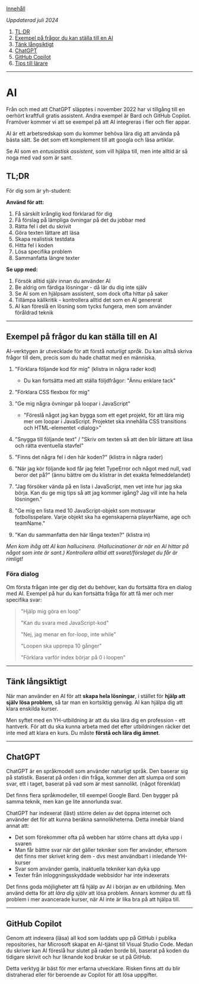 [Innehåll](README.md)

*Uppdaterad juli 2024*

1. [TL;DR](#tldr)
1. [Exempel på frågor du kan ställa till en AI](#exempel-på-frågor-du-kan-ställa-till-en-ai)
1. [Tänk långsiktigt](#tänk-långsiktigt)
1. [ChatGPT](#chatgpt)
1. [GitHub Copilot](#github-copilot)
1. [Tips till lärare](#tips-till-lärare)

---

# AI
Från och med att ChatGPT släpptes i november 2022 har vi tillgång till en oerhört kraftfull gratis assistent. Andra exempel är Bard och GitHub Copilot. Framöver kommer vi att se exempel på att AI integreras i fler och fler appar.

AI är ett arbetsredskap som du kommer behöva lära dig att använda på bästa sätt. Se det som ett komplement till att googla och läsa artiklar.

Se AI som en *entusiastisk assistent*, som vill hjälpa till, men inte alltid är så noga med vad som är sant.

## TL;DR
För dig som är yh-student:

**Använd för att:**
1. Få särskilt krånglig kod förklarad för dig
1. Få förslag på lämpliga övningar på det du jobbar med
1. Rätta fel i det du skrivit
1. Göra texten lättare att läsa
1. Skapa realistisk testdata
1. Hitta fel i koden
1. Lösa specifika problem
1. Sammanfatta längre texter

**Se upp med:**

1. Försök alltid själv innan du använder AI
1. Be aldrig om färdiga lösningar - då lär du dig inte själv
1. Se AI som en hjälpsam assistent, som dock ofta hittar på saker
1. Tillämpa källkritik - kontrollera alltid det som en AI genererat
1. AI kan föreslå en lösning som tycks fungera, men som använder föråldrad teknik

---
## Exempel på frågor du kan ställa till en AI
AI-verktygen är utvecklade för att förstå *naturligt språk*. Du kan alltså skriva frågor till dem, precis som du hade chattat med en människa.

1. "Förklara följande kod för mig" (klistra in några rader kod)
	+ Du kan fortsätta med att ställa följdfrågor: "Ännu enklare tack"

1. "Förklara CSS flexbox för mig"
1. "Ge mig några övningar på loopar i JavaScript"
	+ "Föreslå något jag kan bygga som ett eget projekt, för att lära mig mer om loopar i JavaScript. Projektet ska innehålla CSS transitions och HTML-elementet &lt;dialog&gt;"
1. "Snygga till följande text" / "Skriv om texten så att den blir lättare att läsa och rätta eventuella stavfel"
1. "Finns det några fel i den här koden?" (klistra in några rader)
1. "När jag kör följande kod får jag felet TypeError och något med null, vad beror det på?" (ännu bättre om du klistrar in det exakta felmeddelandet)
1. "Jag försöker vända på en lista i JavaScript, men vet inte hur jag ska börja. Kan du ge mig tips så att jag kommer igång? Jag vill inte ha hela lösningen."
1. "Ge mig en lista med 10 JavaScript-objekt som motsvarar fotbollsspelare. Varje objekt ska ha egenskaperna playerName, age och teamName."
1. "Kan du sammanfatta den här långa texten?" (klistra in)

*Men kom ihåg att AI kan hallucinera. (Hallucinationer är när en AI hittar på något som inte är sant.) Kontrollera alltid att svaret/förslaget du får är rimligt!*

### Föra dialog
Om första frågan inte ger dig det du behöver, kan du fortsätta föra en dialog med AI. Exempel på hur du kan fortsätta fråga för att få mer och mer specifika svar:

> "Hjälp mig göra en loop"
>
> "Kan du svara med JavaScript-kod"
>
> "Nej, jag menar en for-loop, inte while"
>
> "Loopen ska upprepa 10 gånger"
>
> "Förklara varför index börjar på 0 i loopen"


---

## Tänk långsiktigt
När man använder en AI för att **skapa hela lösningar**, i stället för **hjälp att själv lösa problem**, så tar man en kortsiktig genväg. AI kan hjälpa dig att klara enskilda kurser.

Men syftet med en YH-utbildning är att du ska lära dig en profession - ett hantverk. För att du ska kunna arbeta med det efter utbildningen räcker det inte med att klara en kurs. Du måste **förstå och lära dig ämnet**.

---


## ChatGPT
ChatGPT är en språkmodell som använder naturligt språk. Den baserar sig på statistik. Baserat på orden i din fråga, kommer den att slumpa ord som svar, ett i taget, baserat på vad som är mest sannolikt. (något förenklat)

Det finns flera språkmodeller, till exempel Google Bard. Den bygger på samma teknik, men kan ge lite annorlunda svar.

ChatGPT har indexerat (läst) större delen av det öppna internet och använder det för att kunna beräkna sannolikheterna. Detta innebär bland annat att:

+ Det som förekommer ofta på webben har större chans att dyka upp i svaren
+ Man får bättre svar när det gäller tekniker som fler använder, eftersom det finns mer skrivet kring dem - dvs mest användbart i inledande YH-kurser
+ Svar som använder gamla, inaktuella tekniker kan dyka upp
+ Texter från inloggningsskyddade webbsidor har inte indexerats

Det finns goda möjligheter att få hjälp av AI i början av en utbildning. Men använd detta för att *lära dig själv* att lösa problem. Annars kommer du att få problem i mer avancerade kurser, när AI inte är lika bra på att hjälpa till.


---

## GitHub Copilot
Genom att indexera (läsa) all kod som laddats upp på GitHub i publika repositories, har Microsoft skapat en AI-tjänst till Visual Studio Code. Medan du skriver kan AI föreslå hur slutet på raden borde bli, baserat på koden du tidigare skrivit och hur liknande kod brukar se ut på GitHub.

Detta verktyg är bäst för mer erfarna utvecklare. Risken finns att du blir distraherad eller för beroende av Copilot för att lösa uppgifter.
